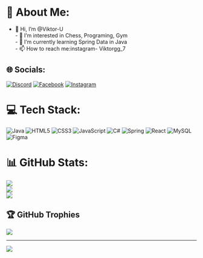 # 💫 About Me:
- 👋 Hi, I’m @Viktor-U<br>- 👀 I’m interested in Chess, Programing, Gym<br>- 🌱 I’m currently learning Spring Data in Java <br>- 📫 How to reach me:instagram- Viktorgg_7


## 🌐 Socials:
[![Discord](https://img.shields.io/badge/Discord-%237289DA.svg?logo=discord&logoColor=white)](https://discord.gg/palexgg) [![Facebook](https://img.shields.io/badge/Facebook-%231877F2.svg?logo=Facebook&logoColor=white)]([https://facebook.com/Виктор_Узунов](https://www.facebook.com/profile.php?id=100007635912136)) [![Instagram](https://img.shields.io/badge/Instagram-%23E4405F.svg?logo=Instagram&logoColor=white)](https://instagram.com/viktorgg_7) 

# 💻 Tech Stack:
![Java](https://img.shields.io/badge/java-%23ED8B00.svg?style=for-the-badge&logo=openjdk&logoColor=white) ![HTML5](https://img.shields.io/badge/html5-%23E34F26.svg?style=for-the-badge&logo=html5&logoColor=white) ![CSS3](https://img.shields.io/badge/css3-%231572B6.svg?style=for-the-badge&logo=css3&logoColor=white) ![JavaScript](https://img.shields.io/badge/javascript-%23323330.svg?style=for-the-badge&logo=javascript&logoColor=%23F7DF1E) ![C#](https://img.shields.io/badge/c%23-%23239120.svg?style=for-the-badge&logo=csharp&logoColor=white) ![Spring](https://img.shields.io/badge/spring-%236DB33F.svg?style=for-the-badge&logo=spring&logoColor=white) ![React](https://img.shields.io/badge/react-%2320232a.svg?style=for-the-badge&logo=react&logoColor=%2361DAFB) ![MySQL](https://img.shields.io/badge/mysql-4479A1.svg?style=for-the-badge&logo=mysql&logoColor=white) ![Figma](https://img.shields.io/badge/figma-%23F24E1E.svg?style=for-the-badge&logo=figma&logoColor=white)
# 📊 GitHub Stats:
![](https://github-readme-stats.vercel.app/api?username=Viktor-U&theme=blueberry&hide_border=false&include_all_commits=true&count_private=true)<br/>
![](https://github-readme-streak-stats.herokuapp.com/?user=Viktor-U&theme=blueberry&hide_border=false)<br/>
![](https://github-readme-stats.vercel.app/api/top-langs/?username=Viktor-U&theme=blueberry&hide_border=false&include_all_commits=true&count_private=true&layout=compact)

## 🏆 GitHub Trophies
![](https://github-profile-trophy.vercel.app/?username=Viktor-U&theme=radical&no-frame=false&no-bg=true&margin-w=4)

---
[![](https://visitcount.itsvg.in/api?id=Viktor-U&icon=0&color=0)](https://visitcount.itsvg.in)

<!-- Proudly created with GPRM ( https://gprm.itsvg.in ) -->
